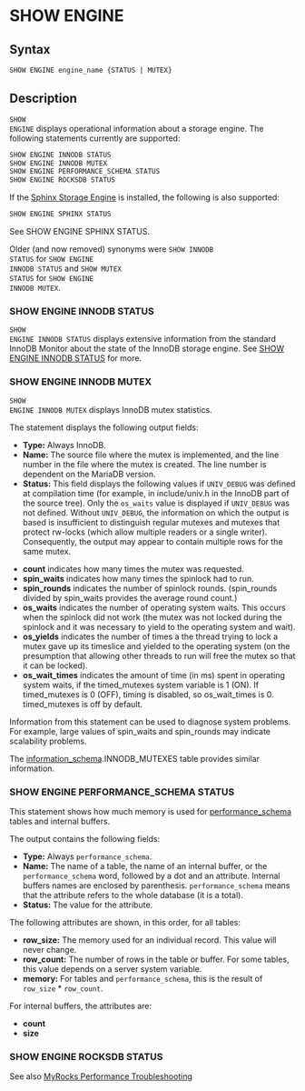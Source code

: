 # SHOW ENGINE

## Syntax

```sql
SHOW ENGINE engine_name {STATUS | MUTEX}
```

## Description

<code class="highlight fixed" style="white-space:pre-wrap">SHOW ENGINE</code> displays operational information about a storage
engine.  The following statements currently are supported:

```sql
SHOW ENGINE INNODB STATUS
SHOW ENGINE INNODB MUTEX
SHOW ENGINE PERFORMANCE_SCHEMA STATUS
SHOW ENGINE ROCKSDB STATUS
```

If the [Sphinx Storage Engine](/kb/en/sphinxse/) is installed, the following is also supported:

```sql
SHOW ENGINE SPHINX STATUS
```

See <a undefined>SHOW ENGINE SPHINX STATUS</a>.

Older (and now removed) synonyms were <code class="highlight fixed" style="white-space:pre-wrap">SHOW INNODB STATUS</code>
for <code class="highlight fixed" style="white-space:pre-wrap">SHOW ENGINE INNODB STATUS</code> and 
<code class="highlight fixed" style="white-space:pre-wrap">SHOW MUTEX STATUS</code> for 
<code class="highlight fixed" style="white-space:pre-wrap">SHOW ENGINE INNODB MUTEX</code>.

### SHOW ENGINE INNODB STATUS

<code class="highlight fixed" style="white-space:pre-wrap">SHOW ENGINE INNODB STATUS</code> displays extensive information
from the standard InnoDB Monitor about the state of the InnoDB storage engine.
See [SHOW ENGINE INNODB STATUS](/sql-statements-structure/sql-statements/administrative-sql-statements/show/show-engine-innodb-status) for more.

### SHOW ENGINE INNODB MUTEX

<code class="highlight fixed" style="white-space:pre-wrap">SHOW ENGINE INNODB MUTEX</code> displays InnoDB mutex statistics.

The statement displays the following output fields:

- <strong>Type:</strong> Always InnoDB.
- <strong>Name:</strong> The source file where the mutex is implemented, and the line number
  in the file where the mutex is created. The line number is dependent on the MariaDB version.
- <strong>Status:</strong> This field displays the following values if `UNIV_DEBUG` was defined at compilation time (for example, in include/univ.h in the InnoDB part of the source tree). Only the `os_waits` value is displayed if `UNIV_DEBUG` was not defined. Without `UNIV_DEBUG`, the information on which the output is based is insufficient to distinguish regular mutexes and mutexes that protect
  rw-locks (which allow multiple readers or a single writer). Consequently, the
  output may appear to contain multiple rows for the same mutex.
<ul start="1"><li><strong>count</strong> indicates how many times the mutex was requested.
</li><li><strong>spin_waits</strong> indicates how many times the spinlock had to run.
</li><li><strong>spin_rounds</strong> indicates the number of spinlock rounds. (spin_rounds divided by
   spin_waits provides the average round count.)
</li><li><strong>os_waits</strong> indicates the number of operating system waits. This occurs when
   the spinlock did not work (the mutex was not locked during the spinlock and
   it was necessary to yield to the operating system and wait).
</li><li><strong>os_yields</strong> indicates the number of times a the thread trying to lock a mutex
   gave up its timeslice and yielded to the operating system (on the
   presumption that allowing other threads to run will free the mutex so that
   it can be locked).
</li><li><strong>os_wait_times</strong> indicates the amount of time (in ms) spent in operating system
   waits, if the timed_mutexes system variable is 1 (ON). If timed_mutexes is 0
   (OFF), timing is disabled, so os_wait_times is 0. timed_mutexes is off by
   default.
</li></ul>

Information from this statement can be used to diagnose system problems. For
example, large values of spin_waits and spin_rounds may indicate scalability
problems.

The [information_schema](/sql-statements-structure/sql-statements/administrative-sql-statements/system-tables/information-schema).<a undefined>INNODB_MUTEXES</a> table provides similar information.

### SHOW ENGINE PERFORMANCE_SCHEMA STATUS

This statement shows how much memory is used for [performance_schema](/sql-statements-structure/sql-statements/administrative-sql-statements/system-tables/performance-schema) tables and internal buffers.

The output contains the following fields:

- <strong>Type:</strong> Always `performance_schema`.
- <strong>Name:</strong> The name of a table, the name of an internal buffer, or the `performance_schema` word, followed by a dot and an attribute. Internal buffers names are enclosed by parenthesis. `performance_schema` means that the attribute refers to the whole database (it is a total).
- <strong>Status:</strong> The value for the attribute.

The following attributes are shown, in this order, for all tables:

- <strong>row_size:</strong> The memory used for an individual record. This value will never change.
- <strong>row_count:</strong> The number of rows in the table or buffer. For some tables, this value depends on a server system variable.
- <strong>memory:</strong> For tables and `performance_schema`, this is the result of `row_size` * `row_count`.

For internal buffers, the attributes are:

- <strong>count</strong>
- <strong>size</strong>

### SHOW ENGINE ROCKSDB STATUS

See also [MyRocks Performance Troubleshooting](/columns-storage-engines-and-plugins/storage-engines/myrocks/myrocks-performance-troubleshooting)